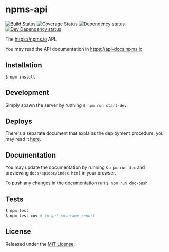 # npms-api

[![Build Status][travis-image]][travis-url] [![Coverage Status][coveralls-image]][coveralls-url] [![Dependency status][david-dm-image]][david-dm-url] [![Dev Dependency status][david-dm-dev-image]][david-dm-dev-url]

The https://npms.io API.

You may read the API documentation in https://api-docs.npms.io.


## Installation

`$ npm install`


## Development

Simply spawn the server by running `$ npm run start-dev`.


## Deploys

There's a separate document that explains the deployment procedure, you may read it [here](./docs/deploys.md).


## Documentation

You may update the documentation by running `$ npm run doc` and previewing `docs/apidoc/index.html` in your browser.

To push any changes in the documentation run `$ npm run doc-push`.


## Tests

```bash
$ npm test
$ npm test-cov # to get coverage report
```


## License

Released under the [MIT License](http://www.opensource.org/licenses/mit-license.php).


[coveralls-image]: https://img.shields.io/coveralls/npms-io/npms-api.svg
[coveralls-url]: https://coveralls.io/r/npms-io/npms-api
[david-dm-dev-image]: https://img.shields.io/david/dev/npms-io/npms-api.svg
[david-dm-dev-url]: https://david-dm.org/npms-io/npms-api#info=devDependencies
[david-dm-image]: https://img.shields.io/david/npms-io/npms-api.svg
[david-dm-url]: https://david-dm.org/npms-io/npms-api
[travis-image]: http://img.shields.io/travis/npms-io/npms-api.svg
[travis-url]: https://travis-ci.org/npms-io/npms-api
